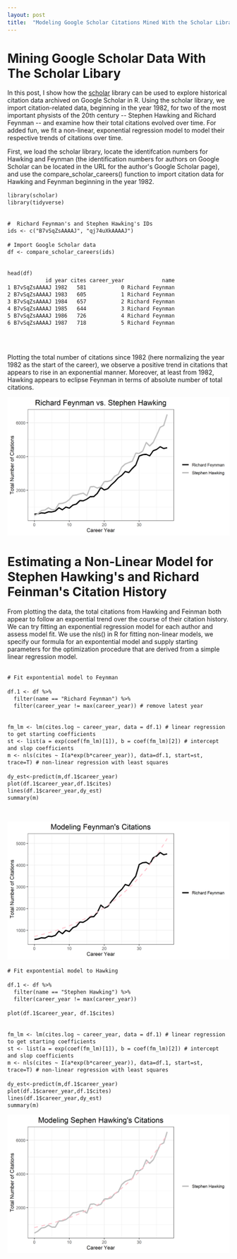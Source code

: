 ```yaml
---
layout: post
title:  "Modeling Google Scholar Citations Mined With the Scholar Library"
---
```


# Mining Google Scholar Data With The Scholar Libary

In this post, I show how the [scholar](https://cran.r-project.org/web/packages/scholar/index.html) library can be used to explore historical citation data archived on Google Scholar in R. Using the scholar library, we import citation-related data, beginning in the year 1982, for two of the most important physists of the 20th century -- Stephen Hawking and Richard Feynman -- and examine how their total citations evolved over time. For added fun, we fit a non-linear, exponential regression model to model their respective trends of citations over time.

First, we load the scholar library, locate the identifcation numbers for Hawking and Feynman (the identification numbers for authors on Google Scholar can be located in the URL for the author's Google Scholar page), and use the compare_scholar_careers() function to import citation data for Hawking and Feynman beginning in the year 1982.

```
library(scholar)
library(tidyverse)


#  Richard Feynman's and Stephen Hawking's IDs
ids <- c("B7vSqZsAAAAJ", "qj74uXkAAAAJ")

# Import Google Scholar data
df <- compare_scholar_careers(ids)


head(df)
            id year cites career_year            name
1 B7vSqZsAAAAJ 1982   581           0 Richard Feynman
2 B7vSqZsAAAAJ 1983   605           1 Richard Feynman
3 B7vSqZsAAAAJ 1984   657           2 Richard Feynman
4 B7vSqZsAAAAJ 1985   644           3 Richard Feynman
5 B7vSqZsAAAAJ 1986   726           4 Richard Feynman
6 B7vSqZsAAAAJ 1987   718           5 Richard Feynman




```
Plotting the total number of citations since 1982 (here normalizing the year 1982 as the start of the career), we observe a positive trend in citations that appears to rise in an exponential manner. Moreover, at least from 1982, Hawking appears to eclipse Feynman in terms of absolute number of total citations.

<p align="center">
  <img src="/img/feynmanhawking.png"/>
</p>


# Estimating a Non-Linear Model for Stephen Hawking's and Richard Feinman's Citation History

From plotting the data, the total citations from Hawking and Feinman both appear to follow an expoential trend over the course of their citation history. We can try fitting an exponential regression model for each author and assess model fit. We use the nls() in R for fitting non-linear models, we specify our formula for an expontential model and supply starting parameters for the optimization procedure that are derived from a simple linear regression model.

```

# Fit expontential model to Feynman

df.1 <- df %>%
  filter(name == "Richard Feynman") %>%
  filter(career_year != max(career_year)) # remove latest year


fm_lm <- lm(cites.log ~ career_year, data = df.1) # linear regression to get starting coefficients
st <- list(a = exp(coef(fm_lm)[1]), b = coef(fm_lm)[2]) # intercept and slop coefficients
m <- nls(cites ~ I(a*exp(b*career_year)), data=df.1, start=st, trace=T) # non-linear regression with least squares

dy_est<-predict(m,df.1$career_year)
plot(df.1$career_year,df.1$cites)
lines(df.1$career_year,dy_est)
summary(m)



```


<p align="center">
  <img src="/img/feynmanmodel.png"/>
</p>


```
# Fit expontential model to Hawking

df.1 <- df %>%
  filter(name == "Stephen Hawking") %>%
  filter(career_year != max(career_year)) 

plot(df.1$career_year, df.1$cites)


fm_lm <- lm(cites.log ~ career_year, data = df.1) # linear regression to get starting coefficients
st <- list(a = exp(coef(fm_lm)[1]), b = coef(fm_lm)[2]) # intercept and slop coefficients
m <- nls(cites ~ I(a*exp(b*career_year)), data=df.1, start=st, trace=T) # non-linear regression with least squares

dy_est<-predict(m,df.1$career_year)
plot(df.1$career_year,df.1$cites)
lines(df.1$career_year,dy_est)
summary(m)

```
<p align="center">
  <img src="/img/hawkingmodel.png"/>
</p>
